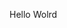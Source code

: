 Hello Wolrd












































































































































































































































































































































































































































































































































































































































































































































































































































































































































































































































































































































































































































































































































































































































































































































































































































































































































































































































































































































































































































































































































































































































































































































































